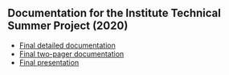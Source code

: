 ## Documentation for the Institute Technical Summer Project (2020)

- [Final detailed documentation](Final-Documentation.pdf)
- [Final two-pager documentation](Two-Pager-Documentation.pdf)
- [Final presentation](Presentation.pdf)

